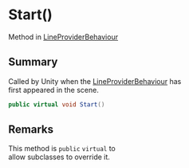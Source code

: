 # Start()

Method in [LineProviderBehaviour](yarn.unity.lineproviderbehaviour.md)

## Summary

Called by Unity when the [LineProviderBehaviour](yarn.unity.lineproviderbehaviour.md) has\
first appeared in the scene.

```csharp
public virtual void Start()
```

## Remarks

This method is `public` `virtual` to\
allow subclasses to override it.
